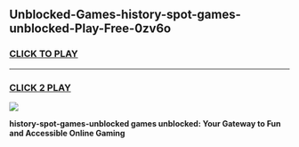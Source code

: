 
## Unblocked-Games-history-spot-games-unblocked-Play-Free-0zv6o
<h3>
<a href="https://premium76.site?title=history-spot-games-unblocked&ref=09A">CLICK TO PLAY</a></h3>
<hr>

<h3>
<a href="https://premium76.site?title=history-spot-games-unblocked&ref=09A">CLICK 2 PLAY</a>
  
</h3>

<a href="https://premium76.site?title=history-spot-games-unblocked&ref=09A"><img src="https://clearcache.store/games.png"></a>


**history-spot-games-unblocked games unblocked: Your Gateway to Fun and Accessible Online Gaming**
